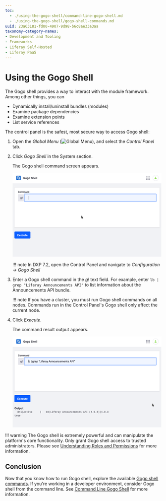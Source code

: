```yaml
---
toc:
  - ./using-the-gogo-shell/command-line-gogo-shell.md
  - ./using-the-gogo-shell/gogo-shell-commands.md
uuid: 23a63181-fd00-4907-9d98-b6c8ae33a3aa
taxonomy-category-names:
- Development and Tooling
- Frameworks
- Liferay Self-Hosted
- Liferay PaaS
---
```

# Using the Gogo Shell

The Gogo shell provides a way to interact with the module framework. Among other things, you can

- Dynamically install/uninstall bundles (modules)
- Examine package dependencies
- Examine extension points
- List service references

The control panel is the safest, most secure way to access Gogo shell:

1. Open the *Global Menu* (![Global Menu](../../../images/icon-applications-menu.png)), and select the *Control Panel* tab.

1. Click *Gogo Shell* in the System section.

   The Gogo shell command screen appears.

   ![Gogo shell in the control panel](./using-the-gogo-shell/images/02.png)

   !!! note
       In DXP 7.2, open the Control Panel and navigate to *Configuration* &rarr; *Gogo Shell*

1. Enter a Gogo shell command in the *g!* text field. For example, enter `lb | grep "Liferay Announcements API"` to list information about the Announcements API bundle.

   !!! note
       If you have a cluster, you must run Gogo shell commands on all nodes. Commands run in the Control Panel's Gogo shell only affect the current node.

1. Click *Execute*.

   The command result output appears.

   ![The output section shows the command result.](./using-the-gogo-shell/images/03.png)

!!! warning
    The Gogo shell is extremely powerful and can manipulate the platform's core functionality. Only grant Gogo shell access to trusted administrators. Please see [Understanding Roles and Permissions](../../../users-and-permissions/roles-and-permissions/understanding-roles-and-permissions.md) for more information.

## Conclusion

Now that you know how to run Gogo shell, explore the available [Gogo shell commands](./using-the-gogo-shell/gogo-shell-commands.md). If you're working in a developer environment, consider Gogo shell from the command line. See [Command Line Gogo Shell](./using-the-gogo-shell/command-line-gogo-shell.md) for more information.

